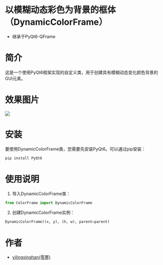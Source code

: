 # 以模糊动态彩色为背景的框体（DynamicColorFrame）
- 继承于PyQt6-QFrame

# 简介
这是一个使用PyQt6框架实现的自定义类，用于创建具有模糊动态变化颜色背景的GUI元素。

# 效果图片
<img src="https://github.com/yilingxinghan/PyQt6-ColorFrame/blob/main/1.gif">

# 安装
要使用DynamicColorFrame类，您需要先安装PyQt6。可以通过pip安装：
```bash
pip install PyQt6
```

# 使用说明
1. 导入DynamicColorFrame类：
```python
from ColorFrame import DynamicColorFrame
```
2. 创建DynamicColorFrame实例：
```python
DynamicColorFrame((x, y), (h, w), parent=parent)
```

# 作者
- [yilingxinghan(零寒)](https://github.com/yilingxinghan)
